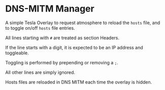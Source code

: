 # DNS-MITM Manager

A simple Tesla Overlay to request atmosphere to reload the `hosts` file, and to toggle on/off `hosts` file entries.

All lines starting with `#` are treated as section Headers.

If the line starts with a digit, it is expected to be an IP address and toggleable.

Toggling is performed by prepending or removing a `;`.

All other lines are simply ignored.

Hosts files are reloaded in DNS MITM each time the overlay is hidden. 
